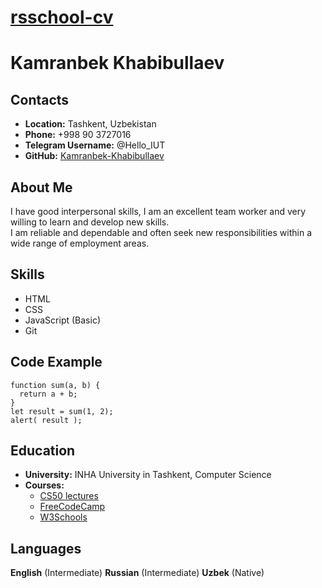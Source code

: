 # __[rsschool-cv](https://Kamranbek-Khabibullaev.github.io/rsschool-cv/)__

# __Kamranbek Khabibullaev__

## __Contacts__
- __Location:__ Tashkent, Uzbekistan
- __Phone:__ +998 90 3727016
- __Telegram Username:__ @Hello_IUT
- __GitHub:__ [Kamranbek-Khabibullaev](https://github.com/Kamranbek-Khabibullaev)

## __About Me__
I have good interpersonal skills, I am an excellent team worker and very willing to learn and develop new skills.\
I am reliable and dependable and often seek new responsibilities within a wide range of employment areas. 

## __Skills__
- HTML
- CSS
- JavaScript (Basic)
- Git

## __Code Example__
```
function sum(a, b) {
  return a + b;
}
let result = sum(1, 2);
alert( result );
```

## __Education__ 
- __University:__ INHA University in Tashkent, Computer Science
- __Courses:__
  - [CS50 lectures](https://www.youtube.com/channel/UCcabW7890RKJzL968QWEykA)
  - [FreeCodeCamp](https://www.freecodecamp.org)
  - [W3Schools](https://www.w3schools.com)

## __Languages__
__English__ (Intermediate)
__Russian__ (Intermediate)
__Uzbek__ (Native)